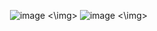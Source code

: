 <img> ![image](https://github.com/user-attachments/assets/df5f99a3-1ed3-4ecc-935d-3bc34045ae95) <\img>
<img>![image](https://github.com/user-attachments/assets/905bd62e-da7f-4c36-8db3-bdd41f85d571) <\img>

